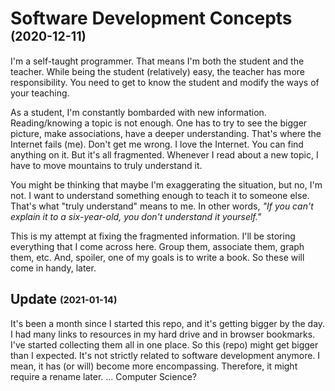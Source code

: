 # Software Development Concepts <sub><sup>(2020-12-11)</sup></sub>

I'm a self-taught programmer. That means I'm both the student and the teacher. While being the student (relatively) easy, the teacher has more responsibility. You need to get to know the student and modify the ways of your teaching.

As a student, I'm constantly bombarded with new information. Reading/knowing a topic is not enough. One has to try to see the bigger picture, make associations, have a deeper understanding. That's where the Internet fails (me). Don't get me wrong. I love the Internet. You can find anything on it. But it's all fragmented. Whenever I read about a new topic, I have to move mountains to truly understand it.

You might be thinking that maybe I'm exaggerating the situation, but no, I'm not. I want to understand something enough to teach it to someone else. That's what "truly understand" means to me. In other words, _"If you can't explain it to a six-year-old, you don't understand it yourself."_

This is my attempt at fixing the fragmented information. I'll be storing everything that I come across here. Group them, associate them, graph them, etc. And, spoiler, one of my goals is to write a book. So these will come in handy, later.

## Update <sub><sup>(2021-01-14)</sup></sub>

It's been a month since I started this repo, and it's getting bigger by the day. I had many links to resources in my hard drive and in browser bookmarks. I've started collecting them all in one place. So this (repo) might get bigger than I expected. It's not strictly related to software development anymore. I mean, it has (or will) become more encompassing. Therefore, it might require a rename later. ... Computer Science?